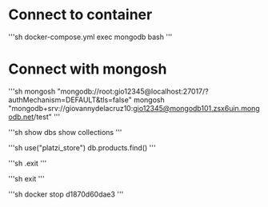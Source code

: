 # Connect to container

'''sh
docker-compose.yml exec mongodb bash
'''

# Connect with mongosh

'''sh
mongosh "mongodb://root:gio12345@localhost:27017/?authMechanism=DEFAULT&tls=false"
mongosh "mongodb+srv://giovannydelacruz10:gio12345@mongodb101.zsx6uin.mongodb.net/test"
'''

'''sh
show dbs
show collections
'''

'''sh
use("platzi_store")
db.products.find()
'''

'''sh
.exit
'''

'''sh
exit
'''

'''sh
docker stop d1870d60dae3
'''